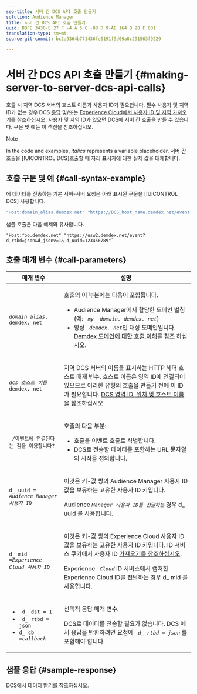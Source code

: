 ```yaml
---
seo-title: 서버 간 DCS API 호출 만들기
solution: Audience Manager
title: 서버 간 DCS API 호출 만들기
uuid: BDFE 3430-E 27 F -4 A 5 C -88 D 9-AE 164 D 28 F 601
translation-type: tm+mt
source-git-commit: bc2a9364b771436fe0191f9d69a8c291563f9229

---
```



# 서버 간 DCS API 호출 만들기 {#making-server-to-server-dcs-api-calls}

호출 시 지역 DCS 서버의 호스트 이름과 사용자 ID가 필요합니다. 필수 사용자 및 지역 ID가 없는 경우 DCS [응답](/help/using/api/dcs-intro/dcs-s2s/dcs-aam-ids.md) 및/또는 [Experience Cloud에서 사용자 ID 및 지역 가져오기를 참조하십시오](/help/using/api/dcs-intro/dcs-s2s/dcs-mcid-ids.md). 사용자 및 지역 ID가 있으면 DCS에 서버 간 호출을 만들 수 있습니다. 구문 및 예는 이 섹션을 참조하십시오.

>[!NOTE]
>
>In the code and examples, *italics* represents a variable placeholder. 서버 간 호출을 [!UICONTROL DCS]호출할 때 자리 표시자에 대한 실제 값을 대체합니다.

## 호출 구문 및 예 {#call-syntax-example}

에 데이터를 전송하는 기본 서버-서버 요청은 아래 표시된 구문을 [!UICONTROL DCS] 사용합니다.

```js
"Host:domain_alias.demdex.net" "https://DCS_host_name.demdex.net/event?d_rtbd=json&d_jsonv=1&d_uuid=userID
```

샘플 호출은 다음 예제와 유사합니다.

```
"Host:foo.demdex.net" "https://usw2.demdex.net/event?d_rtbd=json&d_jsonv=1& d_uuid=123456789"`
```

## 호출 매개 변수 {#call-parameters}

<table id="table_3AF4466009B64F0C9CBE7904A4096E0C"> 
 <thead> 
  <tr> 
   <th colname="col1" class="entry"> 매개 변수 </th> 
   <th colname="col2" class="entry"> 설명 </th> 
  </tr> 
 </thead>
 <tbody> 
  <tr> 
   <td colname="col1"> <p><code><i>domain alias</i>. demdex. net</code> </p> </td> 
   <td colname="col2"> <p>호출의 이 부분에는 다음이 포함됩니다. </p> <p> 
     <ul id="ul_3EDA9C7BA6794D06BCB07A75A9BD2372"> 
      <li id="li_74624CA78D6F4536A8164AE1FA1DECB9">Audience Manager에서 <span class="keyword"> 할당한 도메인 별칭</span> (예: <i><code> my_ domain. demdex. net</code></i>) </li> 
      <li id="li_08ABE91CA247403AA480B3FB4BEF83BA">항상 <i><code> demdex. net</code></i>인 대상 도메인입니다. <a href="../../../reference/demdex-calls.md">Demdex 도메인에 대한 호출 이해</a>를 참조 하십시오. </li> 
     </ul> </p> </td> 
  </tr> 
  <tr> 
   <td colname="col1"> <p><code><i>dcs 호스트 이름</i>demdex. net</code> </p> </td> 
   <td colname="col2"> <p>지역 <span class="wintitle"> DCS</span> 서버의 이름을 표시하는 HTTP 헤더 호스트 매개 변수. 호스트 이름은 영역 ID에 연결되어 있으므로 이러한 유형의 호출을 만들기 전에 이 ID가 필요합니다. <a href="../../../api/dcs-intro/dcs-api-reference/dcs-regions.md">DCS 영역 ID, 위치 및 호스트 이름</a>을 참조하십시오. </p> </td> 
  </tr> 
  <tr> 
   <td colname="col1"> <p><code> /이벤트에 연결된다는 점을 이용합니다?</code> </p> </td> 
   <td colname="col2"> <p>호출의 다음 부분: </p> <p> 
     <ul id="ul_6332444A305A4F12A7CBE471CA508516"> 
      <li id="li_1C5C111B2B0E4621B3FC0C20D6516041">호출을 이벤트 호출로 식별합니다. </li> 
      <li id="li_DBCE9B1C70604A629ECD7AC0A9052198">DCS로 전송할 데이터를 포함하는 URL 문자열의 시작을 정의합니다. </li> 
     </ul> </p> </td> 
  </tr> 
  <tr> 
   <td colname="col1"> <p><code>d_ uuid = <i>Audience Manager 사용자 ID</i></code> </p> </td> 
   <td colname="col2"> <p>이것은 키-값 쌍의 <span class="keyword"> Audience Manager</span> 사용자 ID 값을 보유하는 고유한 사용자 ID 키입니다. </p> <p>Audience <code><i>Manager 사용자 ID를 전달하는</i></code> <span class="keyword"> 경우 d_ uuid</span> 를 사용합니다. </p> </td>
  </tr> 
  <tr> 
   <td colname="col1"> <p><code>d_ mid =<i>Experience Cloud 사용자 ID</i></code> </p> </td> 
   <td colname="col2"> <p>이것은 키-값 쌍의 <span class="keyword"> Experience Cloud</span> 사용자 ID 값을 보유하는 고유한 사용자 ID 키입니다. ID 서비스 쿠키에서 사용자 ID <a href="../../../api/dcs-intro/dcs-s2s/dcs-mcid-ids.md#get-user-ids-from-service-cookie"> 가져오기를 참조하십시오</a>. </p> <p>Experience <i><code> Cloud</code></i> ID 서비스에서 캡처한 <span class="keyword"> Experience Cloud</span> ID를 전달하는 <span class="keyword"> 경우 d_ mid</span> 를 사용합니다. </p> </td> 
  </tr> 
  <tr> 
   <td colname="col1"> <p> 
     <ul id="ul_36E2C1A0538D4D2C94DFC1335720A524"> 
      <li id="li_8902EED431CE4F0189A94868FA52DB1F"><code> d_ dst = 1</code> </li> 
      <li id="li_4B6B29499D444E31808DE0A9AA0442D0"><code> d_ rtbd = json</code> </li> 
      <li id="li_3430CD0438604B83BE6437E6EC480816"><code>d_ cb =<i>callback</i></code> </li> 
     </ul> </p> </td> 
   <td colname="col2"> <p>선택적 응답 매개 변수. </p> <p> <span class="wintitle"> DCS</span>로 데이터를 전송할 필요가 없습니다. <span class="wintitle"> DCS</span> 에서 응답을 반환하려면 요청에 <i><code> d_ rtbd = json</code></i> 를 포함해야 합니다. </p> </td> 
  </tr> 
 </tbody> 
</table>

## 샘플 응답 {#sample-response}

DCS에서 데이터 [받기를 참조하십시오](../../../api/dcs-intro/dcs-event-calls/dcs-url-receive.md).
